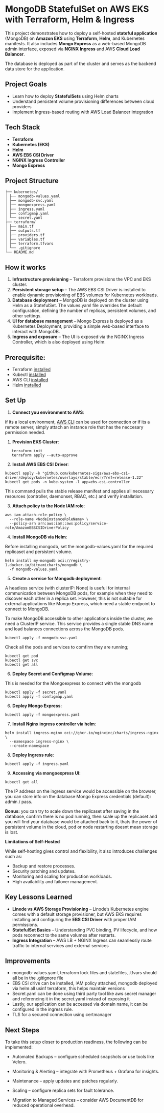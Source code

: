 # MongoDB StatefulSet on AWS EKS with Terraform, Helm & Ingress

This project demonstrates how to deploy a self-hosted **stateful application** (MongoDB) on **Amazon EKS** using **Terraform**, **Helm**, and Kubernetes manifests. It also includes **Mongo Express** as a web-based MongoDB admin interface, exposed via **NGINX Ingress** and AWS **Cloud Load Balancer**.

The database is deployed as part of the cluster and serves as the backend data store for the application.

## Project Goals
- Learn how to deploy **StatefulSets** using Helm charts
- Understand persistent volume provisioning differences between cloud providers
- Implement Ingress-based routing with AWS Load Balancer integration
  
## Tech Stack
- **Terraform** 
- **Kubernetes (EKS)** 
- **Helm** 
- **AWS EBS CSI Driver** 
- **NGINX Ingress Controller** 
- **Mongo Express**
  
## Project Structure

```
├── kubernetes/
│ ├── mongodb-values.yaml
│ ├── mongodb-svc.yaml
│ ├── mongoexpress.yaml
│ ├── ingress.yaml
│ ├── configmap.yaml
│ └── secret.yaml
├── terraform/
│ ├── main.tf
│ ├── outputs.tf
│ ├── providers.tf
│ ├── variables.tf
│ ├── terraform.tfvars 
│ └── .gitignore
└── README.md
```

## How it works

1. **Infrastructure provisioning** – Terraform provisions the VPC and EKS cluster.
2. **Persistent storage setup** – The AWS EBS CSI Driver is installed to enable dynamic provisioning of EBS volumes for Kubernetes workloads.
3. **Database deployment** – MongoDB is deployed on the cluster using Helm as a StatefulSet. The values.yaml file overrides the default configuration, defining the number of replicas, persistent volumes, and other settings.
4. **UI for database management** – Mongo Express is deployed as a Kubernetes Deployment, providing a simple web-based interface to interact with MongoDB.
5. **Ingress and exposure** – The UI is exposed via the NGINX Ingress Controller, which is also deployed using Helm.

## Prerequisite:
- Terraform [installed](https://developer.hashicorp.com/terraform/tutorials/aws-get-started/install-cli)
- Kubectl [installed](https://v1-32.docs.kubernetes.io/docs/tasks/tools/)
- AWS CLI [installed](https://docs.aws.amazon.com/cli/latest/userguide/getting-started-install.html)
- Helm [installed](https://helm.sh/docs/intro/install/)

## Set Up
1. **Connect you environment to AWS**:

if its a local environment, [AWS CLI](https://docs.aws.amazon.com/cli/latest/userguide/getting-started-quickstart.html) can be used for connection or if its a remote server, simply attach an instance role that has the neccesary permission needed.

1. **Provision EKS Cluster**:
```
   terraform init
   terraform apply --auto-approve
```
   
2. **Install AWS EBS CSI Driver**:
```
kubectl apply -k "github.com/kubernetes-sigs/aws-ebs-csi-driver/deploy/kubernetes/overlays/stable/ecr/?ref=release-1.22"
kubectl get pods -n kube-system -l app=ebs-csi-controller
```
This command pulls the stable release manifest and applies all necessary resources (controller, daemonset, RBAC, etc.) and verify installation.

3. **Attach policy to the Node IAM role**:
```
aws iam attach-role-policy \
  --role-name <NodeInstanceRoleName> \
  --policy-arn arn:aws:iam::aws:policy/service-role/AmazonEBSCSIDriverPolicy
```
4. **Install MongoDB via Helm**:

Before installing mongodb, set the mongodb-values.yaml for the required replicaset and persistent volume.
```
helm install my-mongodb oci://registry-1.docker.io/bitnamicharts/mongodb \
  -f mongodb-values.yaml
```
5. **Create a service for Mongodb deployment**:

A headless service (with clusterIP: None) is useful for internal communication between MongoDB pods, for example when they need to discover each other in a replica set. However, this is not suitable for external applications like Mongo Express, which need a stable endpoint to connect to MongoDB.

To make MongoDB accessible to other applications inside the cluster, we need a ClusterIP service. This service provides a single stable DNS name and load balances connections across the MongoDB pods.
```
kubectl apply -f mongodb-svc.yaml
```
Check all the pods and services to comfirm they are running;
```
kubectl get pod
kubectl get svc
kubectl get all
```

6. **Deploy Secret and Configmap Volume**:

This is needed for the Mongoexpress to connect with the mongodb
```
kubectl apply -f secret.yaml
kubectl apply -f configmap.yaml
```
6. **Deploy Mongo Express**:
```
kubectl apply -f mongoexpress.yaml
```
7. **Install Nginx ingress controller via helm**:

```
helm install ingress-nginx oci://ghcr.io/nginxinc/charts/ingress-nginx \
  --namespace ingress-nginx \
  --create-namespace
```
8. **Deploy Ingress rule**:

`kubectl apply -f ingress.yaml`

9. **Accessing via mongoexpress UI**:

`kubectl get all`

The IP address on the ingress service would be accessible on the browser, you can store info on the database
Mongo Express credentials (default): admin / pass.

**Bonus:** you can try to scale down the replicaset after saving in the database, confirm there is no pod running, then scale up the replicaset and you will find your database would be attached back to it,
thats the power of persistent volume in the cloud, pod or node restarting doesnt mean storage is lost.

**Limitations of Self-Hosted**

While self-hosting gives control and flexibility, it also introduces challenges such as:
- Backup and restore processes.
- Security patching and updates.
- Monitoring and scaling for production workloads.
- High availability and failover management.

##  Key Lessons Learned
- **Linode vs AWS Storage Provisioning** – Linode’s Kubernetes engine comes with a default storage provisioner, but AWS EKS requires installing and configuring the **EBS CSI Driver** with proper IAM permissions.
- **StatefulSet Basics** – Understanding PVC binding, PV lifecycle, and how pods reconnect to the same volumes after restarts.
- **Ingress Integration** – AWS LB + NGINX Ingress can seamlessly route traffic to internal services and external services

## Improvements

- mongodb-values.yaml, terraform lock files and statefiles, .tfvars should all be in the .gitignore file
- EBS CSI drive can be installed, IAM policy attached, mongodb deployed via helm all usinf terraform, this helps maintain versions
- Secret.yaml can be done using third party tool like aws secret manager and referencing it in the secret.yaml instead of exposing it
- Lastly, our application can be accessed via domain name, it can be configured in the ingress rule.
- TLS for a secured connection using certmanager


## Next Steps 

To take this setup closer to production readiness, the following can be implemented:
- Automated Backups – configure scheduled snapshots or use tools like Velero.
- Monitoring & Alerting – integrate with Prometheus + Grafana for insights.
- Maintenance – apply updates and patches regularly.
- Scaling – configure replica sets for fault tolerance.

- Migration to Managed Services – consider AWS DocumentDB for reduced operational overhead.

